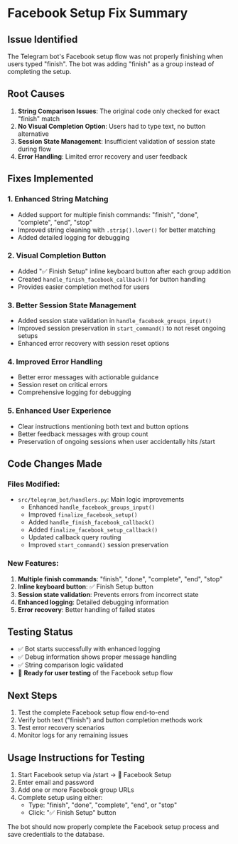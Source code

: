# Facebook Setup Fix Summary

## Issue Identified
The Telegram bot's Facebook setup flow was not properly finishing when users typed "finish". The bot was adding "finish" as a group instead of completing the setup.

## Root Causes
1. **String Comparison Issues**: The original code only checked for exact "finish" match
2. **No Visual Completion Option**: Users had to type text, no button alternative
3. **Session State Management**: Insufficient validation of session state during flow
4. **Error Handling**: Limited error recovery and user feedback

## Fixes Implemented

### 1. Enhanced String Matching
- Added support for multiple finish commands: "finish", "done", "complete", "end", "stop"
- Improved string cleaning with `.strip().lower()` for better matching
- Added detailed logging for debugging

### 2. Visual Completion Button
- Added "✅ Finish Setup" inline keyboard button after each group addition
- Created `handle_finish_facebook_callback()` for button handling
- Provides easier completion method for users

### 3. Better Session State Management
- Added session state validation in `handle_facebook_groups_input()`
- Improved session preservation in `start_command()` to not reset ongoing setups
- Enhanced error recovery with session reset options

### 4. Improved Error Handling
- Better error messages with actionable guidance
- Session reset on critical errors
- Comprehensive logging for debugging

### 5. Enhanced User Experience
- Clear instructions mentioning both text and button options
- Better feedback messages with group count
- Preservation of ongoing sessions when user accidentally hits /start

## Code Changes Made

### Files Modified:
- `src/telegram_bot/handlers.py`: Main logic improvements
  - Enhanced `handle_facebook_groups_input()`
  - Improved `finalize_facebook_setup()`
  - Added `handle_finish_facebook_callback()`
  - Added `finalize_facebook_setup_callback()`
  - Updated callback query routing
  - Improved `start_command()` session preservation

### New Features:
1. **Multiple finish commands**: "finish", "done", "complete", "end", "stop"
2. **Inline keyboard button**: ✅ Finish Setup button
3. **Session state validation**: Prevents errors from incorrect state
4. **Enhanced logging**: Detailed debugging information
5. **Error recovery**: Better handling of failed states

## Testing Status
- ✅ Bot starts successfully with enhanced logging
- ✅ Debug information shows proper message handling
- ✅ String comparison logic validated
- 🔄 **Ready for user testing** of the Facebook setup flow

## Next Steps
1. Test the complete Facebook setup flow end-to-end
2. Verify both text ("finish") and button completion methods work
3. Test error recovery scenarios
4. Monitor logs for any remaining issues

## Usage Instructions for Testing
1. Start Facebook setup via /start → 📱 Facebook Setup
2. Enter email and password
3. Add one or more Facebook group URLs
4. Complete setup using either:
   - Type: "finish", "done", "complete", "end", or "stop"
   - Click: "✅ Finish Setup" button

The bot should now properly complete the Facebook setup process and save credentials to the database.
